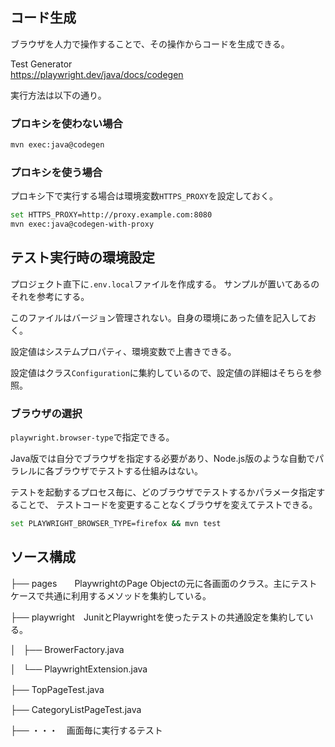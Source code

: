 ## コード生成

ブラウザを人力で操作することで、その操作からコードを生成できる。

Test Generator  
https://playwright.dev/java/docs/codegen

実行方法は以下の通り。

### プロキシを使わない場合

``` sh
mvn exec:java@codegen
```

### プロキシを使う場合

プロキシ下で実行する場合は環境変数`HTTPS_PROXY`を設定しておく。

``` sh
set HTTPS_PROXY=http://proxy.example.com:8080
mvn exec:java@codegen-with-proxy
```

## テスト実行時の環境設定

プロジェクト直下に`.env.local`ファイルを作成する。
サンプルが置いてあるのそれを参考にする。

このファイルはバージョン管理されない。自身の環境にあった値を記入しておく。

設定値はシステムプロパティ、環境変数で上書きできる。


設定値はクラス`Configuration`に集約しているので、設定値の詳細はそちらを参照。

### ブラウザの選択


`playwright.browser-type`で指定できる。


Java版では自分でブラウザを指定する必要があり、Node.js版のような自動でパラレルに各ブラウザでテストする仕組みはない。

テストを起動するプロセス毎に、どのブラウザでテストするかパラメータ指定することで、
テストコードを変更することなくブラウザを変えてテストできる。

``` sh
set PLAYWRIGHT_BROWSER_TYPE=firefox && mvn test
```
## ソース構成
  ├── pages　　PlaywrightのPage Objectの元に各画面のクラス。主にテストケースで共通に利用するメソッドを集約している。
  
  ├── playwright　JunitとPlaywrightを使ったテストの共通設定を集約している。
  
  │   ├── BrowerFactory.java
  
  │   └── PlaywrightExtension.java 
  
  ├── TopPageTest.java　
  
  ├── CategoryListPageTest.java
  
  ├── ・・・　画面毎に実行するテスト

